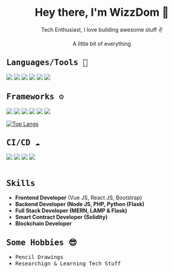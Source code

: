 
<h1 align="center"> Hey there, I'm  WizzDom 👋 </h1>
<p align="center">Tech Enthusiast, I love building awesome stuff ✌️</p>
<p align="center">A little bit of everything</p>


### <h2 style="font-family: monospace">Languages/Tools  🚀</h2>
![](https://img.shields.io/badge/HTML5-E34F26?style=for-the-badge&logo=html5&logoColor=white)
![](https://img.shields.io/badge/CSS3-1572B6?style=for-the-badge&logo=css3&logoColor=white)
![](https://img.shields.io/badge/JavaScript-F7DF1E?style=for-the-badge&logo=javascript&logoColor=black)
![](https://img.shields.io/badge/MySQL-005e86?style=for-the-badge&logo=mysql&logoColor=white)
![](https://img.shields.io/badge/-PHP-blue?style=for-the-badge&logo=php&logoColor=white)
![](https://img.shields.io/badge/-Solidity-yellowgreen?style=for-the-badge&logo=solidity&logoColor=white)


### <h2 style="font-family: monospace">Frameworks ⚙️</h2> 
![](https://img.shields.io/badge/Bootstrap-563D7C?style=for-the-badge&logo=bootstrap&logoColor=white)
![](https://img.shields.io/badge/Material--UI-0081CB?style=for-the-badge&logo=material-ui&logoColor=white)
![](https://img.shields.io/badge/React-20232A?style=for-the-badge&logo=react&logoColor=61DAFB)
![](https://img.shields.io/badge/Vue.js-41b883?style=for-the-badge&logo=vuedotjs&logoColor=white)
![](https://img.shields.io/badge/-IONIC-9cf?style=for-the-badge&logo=ionic&logoColor=white)
![](https://img.shields.io/badge/-flutter-blueviolet?style=for-the-badge&logo=flutter&logoColor=white)

[![Top Langs](https://github-readme-stats.vercel.app/api/top-langs/?username=manzub&layout=compact)](https://github.com/manzub/github-readme-stats)

### <h2 style="font-family: monospace">CI/CD ☁️</h2>
![](https://img.shields.io/badge/Netlify-00C7B7?style=for-the-badge&logo=netlify&logoColor=white)
![](https://img.shields.io/badge/Vercel-000?style=for-the-badge&logo=vercel&logoColor=white)
![](https://img.shields.io/badge/Heroku-430098?style=for-the-badge&logo=heroku&logoColor=white)
![](https://img.shields.io/badge/DigitalOcean-0467fe?style=for-the-badge&logo=digitalocean&logoColor=white)
<br/>
<br/>

### <h2 style="font-family: monospace">Skills</h2>
- <span><strong>Frontend Developer</strong> (Vue JS, React JS, Bootstrap)</strong></span>
- <span><strong>Backend Developer (Node JS, PHP, Python (Flask)</strong></span>
- <span><strong>Full Stack Developer (MERN, LAMP & Flask)</strong></span>
- <span><strong>Smart Contract Developer (Solidity)</strong></span>
- <span><strong>Blockchain Developer</strong></span>

### <h2 style="font-family: monospace">Some Hobbies 😎</h2>
- <span style="font-family: monospace">Pencil Drawings</span>
- <span style="font-family: monospace">Researchign & Learning Tech Stuff</span>

